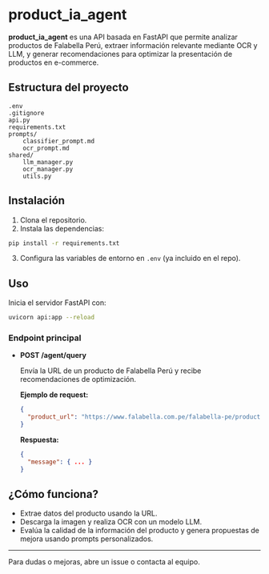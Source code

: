 # product_ia_agent

**product_ia_agent** es una API basada en FastAPI que permite analizar productos de Falabella Perú, extraer información relevante mediante OCR y LLM, y generar recomendaciones para optimizar la presentación de productos en e-commerce.

## Estructura del proyecto

```
.env
.gitignore
api.py
requirements.txt
prompts/
    classifier_prompt.md
    ocr_prompt.md
shared/
    llm_manager.py
    ocr_manager.py
    utils.py
```

## Instalación

1. Clona el repositorio.
2. Instala las dependencias:

```sh
pip install -r requirements.txt
```

3. Configura las variables de entorno en `.env` (ya incluido en el repo).

## Uso

Inicia el servidor FastAPI con:

```sh
uvicorn api:app --reload
```

### Endpoint principal

- **POST /agent/query**

  Envía la URL de un producto de Falabella Perú y recibe recomendaciones de optimización.

  **Ejemplo de request:**

  ```json
  {
    "product_url": "https://www.falabella.com.pe/falabella-pe/product/12345678"
  }
  ```

  **Respuesta:**

  ```json
  {
    "message": { ... }
  }
  ```

## ¿Cómo funciona?

- Extrae datos del producto usando la URL.
- Descarga la imagen y realiza OCR con un modelo LLM.
- Evalúa la calidad de la información del producto y genera propuestas de mejora usando prompts personalizados.

---

Para dudas o mejoras, abre un issue o contacta al equipo.
